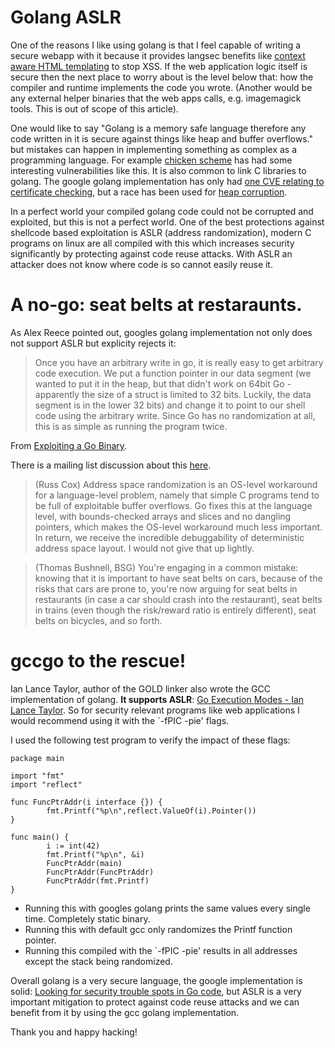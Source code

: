 # Golang ASLR

One of the reasons I like using golang is that I feel capable of writing a secure webapp with it because it provides langsec benefits like [context aware HTML templating](https://golang.org/pkg/html/template/) to stop XSS. If the web application logic itself is secure then the next place to worry about is the level below that: how the compiler and runtime implements the code you wrote. (Another would be any external helper binaries that the web apps calls, e.g. imagemagick tools. This is out of scope of this article).

One would like to say "Golang is a memory safe language therefore any code written in it is secure against things like heap and buffer overflows." but mistakes can happen in implementing something as complex as a programming language. For example [chicken scheme](http://www.cvedetails.com/product/26314/Call-cc-Chicken.html?vendor_id=12910) has had some interesting vulnerabilities like this. It is also common to link C libraries to golang. The google golang implementation has only had [one CVE relating to certificate checking](http://www.cvedetails.com/vendor/14185/Golang.html), but a race has been used for [heap corruption](https://blog.stalkr.net/2015/04/golang-data-races-to-break-memory-safety.html).

In a perfect world your compiled golang code could not be corrupted and exploited, but this is not a perfect world. One of the best protections against shellcode based exploitation is ASLR (address randomization), modern C programs on linux are all compiled with this which increases security significantly by protecting against code reuse attacks. With ASLR an attacker does not know where code is so cannot easily reuse it.

# A no-go: seat belts at restaraunts.

As Alex Reece pointed out, googles golang implementation not only does not support ASLR but explicity rejects it:

> Once you have an arbitrary write in go, it is really easy to get arbitrary code execution. We put a function pointer in our data segment (we wanted to put it in the heap, but that didn't work on 64bit Go - apparently the size of a struct is limited to 32 bits. Luckily, the data segment is in the lower 32 bits) and change it to point to our shell code using the arbitrary write. Since Go has no randomization at all, this is as simple as running the program twice.

From [Exploiting a Go Binary](http://codearcana.com/posts/2013/04/23/exploiting-a-go-binary.html).

There is a mailing list discussion about this [here](https://github.com/golang/go/issues/14327).

> (Russ Cox) Address space randomization is an OS-level workaround for a language-level problem, namely that simple C programs tend to be full of exploitable buffer overflows.  Go fixes this at the language level, with bounds-checked arrays and slices and no dangling pointers, which makes the OS-level workaround much less important.  In return, we receive the incredible debuggability of deterministic address space layout.  I would not give that up lightly. 

> (Thomas Bushnell, BSG) You're engaging in a common mistake: knowing that it is important to have seat belts on cars, because of the risks that cars are prone to, you're now arguing for seat belts in restaurants (in case a car should crash into the restaurant), seat belts in trains (even though the risk/reward ratio is entirely different), seat belts on bicycles, and so forth.

# gccgo to the rescue!

Ian Lance Taylor, author of the GOLD linker also wrote the GCC implementation of golang. **It supports ASLR**: [Go Execution Modes - Ian Lance Taylor](https://docs.google.com/document/d/1nr-TQHw_er6GOQRsF6T43GGhFDelrAP0NqSS_00RgZQ/). So for security relevant programs like web applications I would recommend using it with the `-fPIC -pie' flags.

I used the following test program to verify the impact of these flags:

```
package main

import "fmt"
import "reflect"

func FuncPtrAddr(i interface {}) {
        fmt.Printf("%p\n",reflect.ValueOf(i).Pointer())
}

func main() {
        i := int(42)
        fmt.Printf("%p\n", &i)
        FuncPtrAddr(main)
        FuncPtrAddr(FuncPtrAddr)
        FuncPtrAddr(fmt.Printf)
}
```

* Running this with googles golang prints the same values every single time. Completely static binary.
* Running this with default gcc only randomizes the Printf function pointer.
* Running this compiled with the `-fPIC -pie' results in all addresses except the stack being randomized.

Overall golang is a very secure language, the google implementation is solid: [Looking for security trouble spots in Go code](http://0xdabbad00.com/2015/04/12/looking_for_security_trouble_spots_in_go_code/), but ASLR is a very important mitigation to protect against code reuse attacks and we can benefit from it by using the gcc golang implementation.

Thank you and happy hacking!
